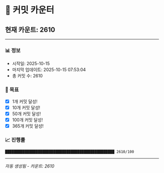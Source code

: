 # 🔢 커밋 카운터

## 현재 카운트: 2610

---

### 📊 정보
- 시작일: 2025-10-15
- 마지막 업데이트: 2025-10-15 07:53:04
- 총 커밋 수: 2610

### 🎯 목표
- [x] 1개 커밋 달성!
- [x] 10개 커밋 달성!
- [x] 50개 커밋 달성!
- [x] 100개 커밋 달성!
- [x] 365개 커밋 달성!

### 📈 진행률
```
██████████████████████████████████████████████████ 2610/100
```

---
*자동 생성됨 - 카운트: 2610*
